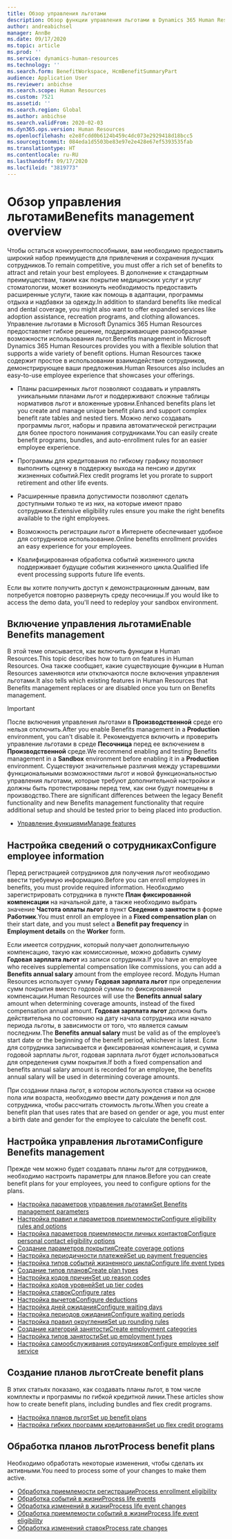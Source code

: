 ```yaml
---
title: Обзор управления льготами
description: Обзор функции управления льготами в Dynamics 365 Human Resources. Предложите своим сотрудникам расширенные возможности с помощью простого в использовании интерактивного опыта.
author: andreabichsel
manager: AnnBe
ms.date: 09/17/2020
ms.topic: article
ms.prod: ''
ms.service: dynamics-human-resources
ms.technology: ''
ms.search.form: BenefitWorkspace, HcmBenefitSummaryPart
audience: Application User
ms.reviewer: anbichse
ms.search.scope: Human Resources
ms.custom: 7521
ms.assetid: ''
ms.search.region: Global
ms.author: anbichse
ms.search.validFrom: 2020-02-03
ms.dyn365.ops.version: Human Resources
ms.openlocfilehash: e2e8fcdd0b6124b459c4dc073e2929418d18bcc5
ms.sourcegitcommit: 084eda1d5503be83e97e2e428e67ef5393535fab
ms.translationtype: HT
ms.contentlocale: ru-RU
ms.lasthandoff: 09/17/2020
ms.locfileid: "3819773"
---
```

# <a name="benefits-management-overview"></a><span data-ttu-id="1b9db-104">Обзор управления льготами</span><span class="sxs-lookup"><span data-stu-id="1b9db-104">Benefits management overview</span></span>

<span data-ttu-id="1b9db-105">Чтобы остаться конкурентоспособными, вам необходимо предоставить широкий набор преимуществ для привлечения и сохранения лучших сотрудников.</span><span class="sxs-lookup"><span data-stu-id="1b9db-105">To remain competitive, you must offer a rich set of benefits to attract and retain your best employees.</span></span> <span data-ttu-id="1b9db-106">В дополнение к стандартным преимуществам, таким как покрытие медицинских услуг и услуг стоматологии, может возникнуть необходимость предоставить расширенные услуги, такие как помощь в адаптации, программы отдыха и надбавки за одежду.</span><span class="sxs-lookup"><span data-stu-id="1b9db-106">In addition to standard benefits like medical and dental coverage, you might also want to offer expanded services like adoption assistance, recreation programs, and clothing allowances.</span></span> <span data-ttu-id="1b9db-107">Управление льготами в Microsoft Dynamics 365 Human Resources предоставляет гибкое решение, поддерживающее разнообразные возможности использования льгот.</span><span class="sxs-lookup"><span data-stu-id="1b9db-107">Benefits management in Microsoft Dynamics 365 Human Resources provides you with a flexible solution that supports a wide variety of benefit options.</span></span> <span data-ttu-id="1b9db-108">Human Resources также содержит простое в использовании взаимодействие сотрудников, демонстрирующее ваши предложения.</span><span class="sxs-lookup"><span data-stu-id="1b9db-108">Human Resources also includes an easy-to-use employee experience that showcases your offerings.</span></span>

- <span data-ttu-id="1b9db-109">Планы расширенных льгот позволяют создавать и управлять уникальными планами льгот и поддерживают сложные таблицы нормативов льгот и вложенные уровни.</span><span class="sxs-lookup"><span data-stu-id="1b9db-109">Enhanced benefits plans let you create and manage unique benefit plans and support complex benefit rate tables and nested tiers.</span></span> <span data-ttu-id="1b9db-110">Можно легко создавать программы льгот, наборы и правила автоматической регистрации для более простого понимания сотрудниками.</span><span class="sxs-lookup"><span data-stu-id="1b9db-110">You can easily create benefit programs, bundles, and auto-enrollment rules for an easier employee experience.</span></span>

- <span data-ttu-id="1b9db-111">Программы для кредитования по гибкому графику позволяют выполнить оценку в поддержку выхода на пенсию и других жизненных событий.</span><span class="sxs-lookup"><span data-stu-id="1b9db-111">Flex credit programs let you prorate to support retirement and other life events.</span></span>

- <span data-ttu-id="1b9db-112">Расширенные правила допустимости позволяют сделать доступными только те из них, на которые имеют право сотрудники.</span><span class="sxs-lookup"><span data-stu-id="1b9db-112">Extensive eligibility rules ensure you make the right benefits available to the right employees.</span></span>

- <span data-ttu-id="1b9db-113">Возможность регистрации льгот в Интернете обеспечивает удобное для сотрудников использование.</span><span class="sxs-lookup"><span data-stu-id="1b9db-113">Online benefits enrollment provides an easy experience for your employees.</span></span>

- <span data-ttu-id="1b9db-114">Квалифицированная обработка событий жизненного цикла поддерживает будущие события жизненного цикла.</span><span class="sxs-lookup"><span data-stu-id="1b9db-114">Qualified life event processing supports future life events.</span></span>

<span data-ttu-id="1b9db-115">Если вы хотите получить доступ к демонстрационным данным, вам потребуется повторно развернуть среду песочницы.</span><span class="sxs-lookup"><span data-stu-id="1b9db-115">If you would like to access the demo data, you'll need to redeploy your sandbox environment.</span></span>

## <a name="enable-benefits-management"></a><span data-ttu-id="1b9db-116">Включение управления льготами</span><span class="sxs-lookup"><span data-stu-id="1b9db-116">Enable Benefits management</span></span>

<span data-ttu-id="1b9db-117">В этой теме описывается, как включить функции в Human Resources.</span><span class="sxs-lookup"><span data-stu-id="1b9db-117">This topic describes how to turn on features in Human Resources.</span></span> <span data-ttu-id="1b9db-118">Она также сообщает, какие существующие функции в Human Resources заменяются или отключаются после включения управления льготами.</span><span class="sxs-lookup"><span data-stu-id="1b9db-118">It also tells which existing features in Human Resources that Benefits management replaces or are disabled once you turn on Benefits management.</span></span>

> [!IMPORTANT]
> <span data-ttu-id="1b9db-119">После включения управления льготами в **Производственной** среде его нельзя отключить.</span><span class="sxs-lookup"><span data-stu-id="1b9db-119">After you enable Benefits management in a **Production** environment, you can't disable it.</span></span> <span data-ttu-id="1b9db-120">Рекомендуется включить и проверить управление льготами в среде **Песочница** перед ее включением в **Производственной** среде.</span><span class="sxs-lookup"><span data-stu-id="1b9db-120">We recommend enabling and testing Benefits management in a **Sandbox** environment before enabling it in a **Production** environment.</span></span> <span data-ttu-id="1b9db-121">Существуют значительные различия между устаревшими функциональными возможностями льгот и новой функциональностью управления льготами, которые требуют дополнительной настройки и должны быть протестированы перед тем, как они будут помещены в производство.</span><span class="sxs-lookup"><span data-stu-id="1b9db-121">There are significant differences between the legacy Benefit functionality and new Benefits management functionality that require additional setup and should be tested prior to being placed into production.</span></span>

- [<span data-ttu-id="1b9db-122">Управление функциями</span><span class="sxs-lookup"><span data-stu-id="1b9db-122">Manage features</span></span>](hr-admin-manage-features.md)

## <a name="configure-employee-information"></a><span data-ttu-id="1b9db-123">Настройка сведений о сотрудниках</span><span class="sxs-lookup"><span data-stu-id="1b9db-123">Configure employee information</span></span>

<span data-ttu-id="1b9db-124">Перед регистрацией сотрудников для получения льгот необходимо ввести требуемую информацию.</span><span class="sxs-lookup"><span data-stu-id="1b9db-124">Before you can enroll employees in benefits, you must provide required information.</span></span> <span data-ttu-id="1b9db-125">Необходимо зарегистрировать сотрудника в пункте **План фиксированной компенсации** на начальной дате, а также необходимо выбрать значение **Частота оплаты льгот** в пункт **Сведения о занятости** в форме **Работник**.</span><span class="sxs-lookup"><span data-stu-id="1b9db-125">You must enroll an employee in a **Fixed compensation plan** on their start date, and you must select a **Benefit pay frequency** in **Employment details** on the **Worker** form.</span></span>

<span data-ttu-id="1b9db-126">Если имеется сотрудник, который получает дополнительную компенсацию, такую как комиссионные, можно добавить сумму **Годовая зарплата льгот** из записи сотрудника.</span><span class="sxs-lookup"><span data-stu-id="1b9db-126">If you have an employee who receives supplemental compensation like commissions, you can add a **Benefits annual salary** amount from the employee record.</span></span> <span data-ttu-id="1b9db-127">Модуль Human Resources использует сумму **Годовая зарплата льгот** при определении сумм покрытия вместо годовой суммы по фиксированной компенсации.</span><span class="sxs-lookup"><span data-stu-id="1b9db-127">Human Resources will use the **Benefits annual salary** amount when determining coverage amounts, instead of the fixed compensation annual amount.</span></span> <span data-ttu-id="1b9db-128">**Годовая зарплата льгот** должна быть действительна по состоянию на дату начала сотрудника или начало периода льготы, в зависимости от того, что является самым последним.</span><span class="sxs-lookup"><span data-stu-id="1b9db-128">The **Benefits annual salary** must be valid as of the employee’s start date or the beginning of the benefit period, whichever is latest.</span></span> <span data-ttu-id="1b9db-129">Если для сотрудника записывается и фиксированная компенсация, и сумма годовой зарплаты льгот, годовая зарплата льгот будет использоваться для определения сумм покрытия.</span><span class="sxs-lookup"><span data-stu-id="1b9db-129">If both a fixed compensation and benefits annual salary amount is recorded for an employee, the benefits annual salary will be used in determining coverage amounts.</span></span>

<span data-ttu-id="1b9db-130">При создании плана льгот, в котором используются ставки на основе пола или возраста, необходимо ввести дату рождения и пол для сотрудника, чтобы рассчитать стоимость льготы.</span><span class="sxs-lookup"><span data-stu-id="1b9db-130">When you create a benefit plan that uses rates that are based on gender or age, you must enter a birth date and gender for the employee to calculate the benefit cost.</span></span>

## <a name="configure-benefits-management"></a><span data-ttu-id="1b9db-131">Настройка управления льготами</span><span class="sxs-lookup"><span data-stu-id="1b9db-131">Configure Benefits management</span></span>

<span data-ttu-id="1b9db-132">Прежде чем можно будет создавать планы льгот для сотрудников, необходимо настроить параметры для планов.</span><span class="sxs-lookup"><span data-stu-id="1b9db-132">Before you can create benefit plans for your employees, you need to configure options for the plans.</span></span>

- [<span data-ttu-id="1b9db-133">Настройка параметров управления льготами</span><span class="sxs-lookup"><span data-stu-id="1b9db-133">Set Benefits management parameters</span></span>](hr-benefits-setup-parameters.md)
- [<span data-ttu-id="1b9db-134">Настройка правил и параметров приемлемости</span><span class="sxs-lookup"><span data-stu-id="1b9db-134">Configure eligibility rules and options</span></span>](hr-benefits-setup-eligibility-rules.md)
- [<span data-ttu-id="1b9db-135">Настройка параметров приемлемости личных контактов</span><span class="sxs-lookup"><span data-stu-id="1b9db-135">Configure personal contact eligibility options</span></span>](hr-benefits-setup-contact-eligibility-options.md)
- [<span data-ttu-id="1b9db-136">Создание параметров покрытия</span><span class="sxs-lookup"><span data-stu-id="1b9db-136">Create coverage options</span></span>](hr-benefits-setup-coverage-options.md)
- [<span data-ttu-id="1b9db-137">Настройка периодичности платежей</span><span class="sxs-lookup"><span data-stu-id="1b9db-137">Set up payment frequencies</span></span>](hr-benefits-setup-payment-frequencies.md)
- [<span data-ttu-id="1b9db-138">Настройка типов событий жизненного цикла</span><span class="sxs-lookup"><span data-stu-id="1b9db-138">Configure life event types</span></span>](hr-benefits-setup-life-event-types.md)
- [<span data-ttu-id="1b9db-139">Создание типов планов</span><span class="sxs-lookup"><span data-stu-id="1b9db-139">Create plan types</span></span>](hr-benefits-setup-plan-types.md)
- [<span data-ttu-id="1b9db-140">Настройка кодов причин</span><span class="sxs-lookup"><span data-stu-id="1b9db-140">Set up reason codes</span></span>](hr-benefits-setup-reason-codes.md)
- [<span data-ttu-id="1b9db-141">Настройка кодов уровней</span><span class="sxs-lookup"><span data-stu-id="1b9db-141">Set up tier codes</span></span>](hr-benefits-setup-tier-codes.md)
- [<span data-ttu-id="1b9db-142">Настройка ставок</span><span class="sxs-lookup"><span data-stu-id="1b9db-142">Configure rates</span></span>](hr-benefits-setup-rates.md)
- [<span data-ttu-id="1b9db-143">Настройка вычетов</span><span class="sxs-lookup"><span data-stu-id="1b9db-143">Configure deductions</span></span>](hr-benefits-setup-deductions.md)
- [<span data-ttu-id="1b9db-144">Настройка дней ожидания</span><span class="sxs-lookup"><span data-stu-id="1b9db-144">Configure waiting days</span></span>](hr-benefits-setup-waiting-days.md)
- [<span data-ttu-id="1b9db-145">Настройка периодов ожидания</span><span class="sxs-lookup"><span data-stu-id="1b9db-145">Configure waiting periods</span></span>](hr-benefits-setup-waiting-periods.md)
- [<span data-ttu-id="1b9db-146">Настройка правил округления</span><span class="sxs-lookup"><span data-stu-id="1b9db-146">Set up rounding rules</span></span>](hr-benefits-setup-rounding-rules.md)
- [<span data-ttu-id="1b9db-147">Создание категорий занятости</span><span class="sxs-lookup"><span data-stu-id="1b9db-147">Create employment categories</span></span>](hr-benefits-setup-employment-categories.md)
- [<span data-ttu-id="1b9db-148">Настройка типов занятости</span><span class="sxs-lookup"><span data-stu-id="1b9db-148">Set up employment types</span></span>](hr-benefits-setup-employment-types.md)
- [<span data-ttu-id="1b9db-149">Настройка самообслуживания сотрудников</span><span class="sxs-lookup"><span data-stu-id="1b9db-149">Configure employee self service</span></span>](hr-benefits-setup-employee-self-service.md)

## <a name="create-benefit-plans"></a><span data-ttu-id="1b9db-150">Создание планов льгот</span><span class="sxs-lookup"><span data-stu-id="1b9db-150">Create benefit plans</span></span>

<span data-ttu-id="1b9db-151">В этих статьях показано, как создавать планы льгот, в том числе комплекты и программы по гибкой кредитной линии.</span><span class="sxs-lookup"><span data-stu-id="1b9db-151">These articles show how to create benefit plans, including bundles and flex credit programs.</span></span>

- [<span data-ttu-id="1b9db-152">Настройка планов льгот</span><span class="sxs-lookup"><span data-stu-id="1b9db-152">Set up benefit plans</span></span>](hr-benefits-plans-setup.md)
- [<span data-ttu-id="1b9db-153">Настройка гибких программ кредитования</span><span class="sxs-lookup"><span data-stu-id="1b9db-153">Set up flex credit programs</span></span>](hr-benefits-plans-flex-credit-programs.md)

## <a name="process-benefit-plans"></a><span data-ttu-id="1b9db-154">Обработка планов льгот</span><span class="sxs-lookup"><span data-stu-id="1b9db-154">Process benefit plans</span></span>

<span data-ttu-id="1b9db-155">Необходимо обработать некоторые изменения, чтобы сделать их активными.</span><span class="sxs-lookup"><span data-stu-id="1b9db-155">You need to process some of your changes to make them active.</span></span>

- [<span data-ttu-id="1b9db-156">Обработка приемлемости регистрации</span><span class="sxs-lookup"><span data-stu-id="1b9db-156">Process enrollment eligibility</span></span>](hr-benefits-process-enrollment-eligibility.md)
- [<span data-ttu-id="1b9db-157">Обработка событий в жизни</span><span class="sxs-lookup"><span data-stu-id="1b9db-157">Process life events</span></span>](hr-benefits-process-life-events.md)
- [<span data-ttu-id="1b9db-158">Обработка изменений в жизни</span><span class="sxs-lookup"><span data-stu-id="1b9db-158">Process life event changes</span></span>](hr-benefits-process-life-event-changes.md)
- [<span data-ttu-id="1b9db-159">Обработка приемлемости событий в жизни</span><span class="sxs-lookup"><span data-stu-id="1b9db-159">Process life event eligibility</span></span>](hr-benefits-process-life-event-eligibility.md)
- [<span data-ttu-id="1b9db-160">Обработка изменений ставок</span><span class="sxs-lookup"><span data-stu-id="1b9db-160">Process rate changes</span></span>](hr-benefits-process-rate-changes.md)

